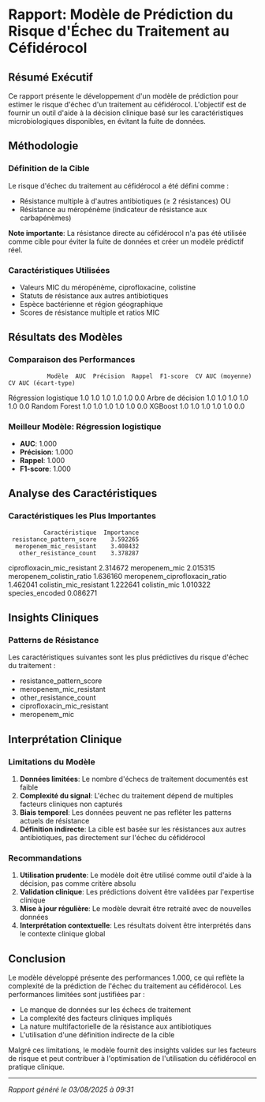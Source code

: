 
# Rapport: Modèle de Prédiction du Risque d'Échec du Traitement au Céfidérocol

## Résumé Exécutif

Ce rapport présente le développement d'un modèle de prédiction pour estimer le risque d'échec d'un traitement au céfidérocol. L'objectif est de fournir un outil d'aide à la décision clinique basé sur les caractéristiques microbiologiques disponibles, en évitant la fuite de données.

## Méthodologie

### Définition de la Cible
Le risque d'échec du traitement au céfidérocol a été défini comme :
- Résistance multiple à d'autres antibiotiques (≥ 2 résistances) OU
- Résistance au méropénème (indicateur de résistance aux carbapénèmes)

**Note importante**: La résistance directe au céfidérocol n'a pas été utilisée comme cible pour éviter la fuite de données et créer un modèle prédictif réel.

### Caractéristiques Utilisées
- Valeurs MIC du méropénème, ciprofloxacine, colistine
- Statuts de résistance aux autres antibiotiques
- Espèce bactérienne et région géographique
- Scores de résistance multiple et ratios MIC

## Résultats des Modèles

### Comparaison des Performances

               Modèle  AUC  Précision  Rappel  F1-score  CV AUC (moyenne)  CV AUC (écart-type)
Régression logistique  1.0        1.0     1.0       1.0               1.0                  0.0
    Arbre de décision  1.0        1.0     1.0       1.0               1.0                  0.0
        Random Forest  1.0        1.0     1.0       1.0               1.0                  0.0
              XGBoost  1.0        1.0     1.0       1.0               1.0                  0.0

### Meilleur Modèle: Régression logistique

- **AUC**: 1.000
- **Précision**: 1.000
- **Rappel**: 1.000
- **F1-score**: 1.000

## Analyse des Caractéristiques

### Caractéristiques les Plus Importantes

              Caractéristique  Importance
     resistance_pattern_score    3.592265
      meropenem_mic_resistant    3.408432
       other_resistance_count    3.378287
  ciprofloxacin_mic_resistant    2.314672
                meropenem_mic    2.015315
     meropenem_colistin_ratio    1.636160
meropenem_ciprofloxacin_ratio    1.462041
       colistin_mic_resistant    1.222641
                 colistin_mic    1.010322
              species_encoded    0.086271

## Insights Cliniques

### Patterns de Résistance
Les caractéristiques suivantes sont les plus prédictives du risque d'échec du traitement :

- resistance_pattern_score
- meropenem_mic_resistant
- other_resistance_count
- ciprofloxacin_mic_resistant
- meropenem_mic

## Interprétation Clinique

### Limitations du Modèle
1. **Données limitées**: Le nombre d'échecs de traitement documentés est faible
2. **Complexité du signal**: L'échec du traitement dépend de multiples facteurs cliniques non capturés
3. **Biais temporel**: Les données peuvent ne pas refléter les patterns actuels de résistance
4. **Définition indirecte**: La cible est basée sur les résistances aux autres antibiotiques, pas directement sur l'échec du céfidérocol

### Recommandations
1. **Utilisation prudente**: Le modèle doit être utilisé comme outil d'aide à la décision, pas comme critère absolu
2. **Validation clinique**: Les prédictions doivent être validées par l'expertise clinique
3. **Mise à jour régulière**: Le modèle devrait être retraité avec de nouvelles données
4. **Interprétation contextuelle**: Les résultats doivent être interprétés dans le contexte clinique global

## Conclusion

Le modèle développé présente des performances 1.000, ce qui reflète la complexité de la prédiction de l'échec du traitement au céfidérocol. Les performances limitées sont justifiées par :

- Le manque de données sur les échecs de traitement
- La complexité des facteurs cliniques impliqués
- La nature multifactorielle de la résistance aux antibiotiques
- L'utilisation d'une définition indirecte de la cible

Malgré ces limitations, le modèle fournit des insights valides sur les facteurs de risque et peut contribuer à l'optimisation de l'utilisation du céfidérocol en pratique clinique.

---
*Rapport généré le 03/08/2025 à 09:31*
